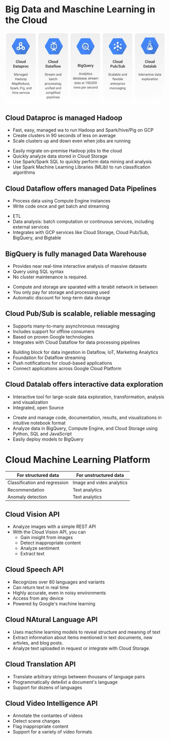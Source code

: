 # Big Data and Maschine Learning in the Cloud

![ml](../../img/gcp_ml_01.jpg)

## Cloud Dataproc is managed Hadoop

* Fast, easy, managed wa to run Hadoop and Spark/hive/Pig on GCP
* Create clusters in 90 seconds of less on average
* Scale clusters up and down even when jobs are running
</a>

* Easily migrate on-premise Hadoop jobs to the cloud
* Quickly analyze data stored in Cloud Storage
* Use Spark/Spark SQL to quickly perform data mining and analysis
* Use Spark Machine Learning Libraries (MLib) to run classification algorithms
</a>

## Cloud Dataflow offers managed Data Pipelines

* Process data using Compute Engine instances
* Write code once and get batch and streaming
</a>

* ETL
* Data analysis: batch computation or continuous services, including external services
* Integrates with GCP services like Cloud Storage, Cloud Pub/Sub, BigQuery, and Bigtable
</a>

## BigQuery is fully managed Data Warehouse

* Provides near real-time interactive analysis of massive datasets
* Query using SQL syntax
* No cluster maintenance is required.
</a>

* Compute and storage are sparated with a terabit network in between
* You only pay for storage and processing used
* Automatic discount for long-term data storage
<a/>

## Cloud Pub/Sub is scalable, reliable messaging

* Supports many-to-many asynchronous messaging
* Includes support for offline consumers
* Based on proven Google technologies
* Integrates with Cloud Dataflow for data processing pipelines
</a>

* Building block for data ingestion in Dataflow, IoT, Marketing Analytics
* Foundation for Dataflow streaming
* Push notifications for cloud-based applications
* Connect applications across Google Cloud Platform
</a>

## Cloud Datalab offers interactive data exploration

* Interactive tool for large-scale data exploration, transformation, analysis and visualization
* Integrated, open Source
</a>

* Create and manage code, documentation, results, and visualizations in intuitive notebook format
* Analyze data in BigQuery, Compute Engine, and Cloud Storage using Python, SQL and JavaScript
* Easily deploy models to BigQuery
</a>

# Cloud Machine Learning Platform

|For structured data|For unstructured data|
|-|-|
|Classification and regression|Image and video analytics|
|Recommendation|Text analytics|
|Anomaly detection|Text analytics|

## Cloud Vision API

* Analyze images with a simple REST API
* With the Cloud Vision API, you can
  * Gain insight from images
  * Detect inappropriate content
  * Analyze sentiment
  * Extract text

## Cloud Speech API

* Recognizes over 80 languages and variants
* Can return text in real time
* Highly accurate, even in noisy environments
* Access from any device
* Powered by Google's machine learning
</a>

## Cloud NAtural Language API

* Uses machine learning models to reveal structure and meaning of text
* Extract information about items mentioned in text documents, new artivles, and blog posts.
* Analyze text uploaded in request or integrate with Cloud Storage.

## Cloud Translation API

* Translate arbitrary strings between thousans of language pairs
* Programmatically dete4xt a document's language
* Support for dozens of languages

## Cloud Video Intelligence API

* Annotate the contantes of videos
* Detect scene changes
* Flag inappropriate content
* Support for a variety of video formats

